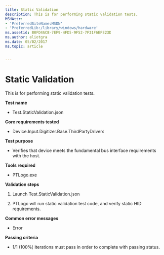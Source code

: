```yaml
---
title: Static Validation
description: This is for performing static validation tests.
MSHAttr:
- 'PreferredSiteName:MSDN'
- 'PreferredLib:/library/windows/hardware'
ms.assetid: 80FD4AC8-7EF9-4FD5-9F52-7F31F6EFE23D
ms.author: eliotgra
ms.date: 05/02/2017
ms.topic: article


---
```


# Static Validation


This is for performing static validation tests.

**Test name**

-   Test.StaticValidation.json

**Core requirements tested**

-   Device.Input.Digitizer.Base.ThirdPartyDrivers

**Test purpose**

-   Verifies that device meets the fundamental bus interface requirements with the host.

**Tools required**

-   PTLogo.exe

**Validation steps**

1. Launch Test.StaticValidation.json

2. PTLogo will run static validation test code, and verify static HID requirements.

**Common error messages**

-   Error

**Passing criteria**

-   1/1 (100%) iterations must pass in order to complete with passing status.

 

 






